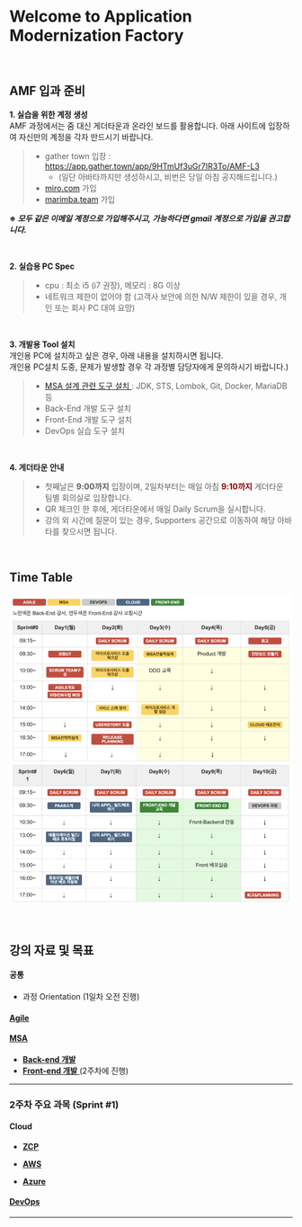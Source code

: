 # Welcome to Application Modernization Factory

<br>

## AMF 입과 준비

**1. 실습을 위한 계정 생성**   
AMF 과정에서는 줌 대신 게더타운과 온라인 보드를 활용합니다.
아래 사이트에 입장하여 자신만의 계정을 각자 만드시기 바랍니다.

> - gather town 입장 : https://app.gather.town/app/9HTmUf3uGr7IR3To/AMF-L3
>   - (일단 아바타까지만 생성하시고, 비번은 당일 아침 공지해드립니다.)
> - [miro.com](https://miro.com/) 가입
> - [marimba.team](https://www.marimba.team/) 가입   

**※ _모두 같은 이메일 계정으로 가입해주시고, 가능하다면 gmail 계정으로 가입을 권고합니다._**   

<br>


**2. 실습용 PC Spec**
>  - cpu : 최소 i5 (i7 권장), 메모리 : 8G 이상
>  - 네트워크 제한이 없어야 함 (고객사 보안에 의한 N/W 제한이 있을 경우, 개인 또는 회사 PC 대여 요망)   

<br> 
   
**3. 개발용 Tool 설치**   
개인용 PC에 설치하고 싶은 경우, 아래 내용을 설치하시면 됩니다.   
개인용 PC설치 도중, 문제가 발생할 경우 각 과정별 담당자에게 문의하시기 바랍니다.)

> - [ MSA 설계 관련 도구 설치 ](./msa/MSA_install.md/) : JDK, STS, Lombok, Git, Docker, MariaDB 등
> - Back-End 개발 도구 설치
> - Front-End 개발 도구 설치
> - DevOps 실습 도구 설치 
   
<br>

**4. 게더타운 안내**
> - 첫째날은 **9:00까지** 입장이며, 2일차부터는 매일 아침  <font color="darkred">**9:10까지**</font> 게더타운 팀별 회의실로 입장합니다.
> - QR 체크인 한 후에, 게더타운에서 매일 Daily Scrum을 실시합니다.
> - 강의 외 시간에 질문이 있는 경우, Supporters 공간으로 이동하여 해당 아바타를 찾으시면 됩니다.

<br>


## Time Table
![](./images/AMF-TimeTable-2022-v1.png)


<br>

## 강의 자료 및 목표

#### 공통
- 과정 Orientation (1일차 오전 진행)
  
#### [ Agile ](./agile/about-agile.md/) 

#### [ MSA ](./msa/about-msa.md/) 

- [**Back-end 개발**](https://www.msaschool.io/operation/introduction/related-resource/) 
- [ **Front-end 개발** ](***TBD)(2주차에 진행) 

---
### 2주차 주요 과목 (Sprint #1)

#### Cloud
- [ **ZCP** ](./cloud-zcp/about-zcp.md/) 

- [ **AWS** ](./cloud-aws/about-aws.md/) 

- [ **Azure** ](./cloud-azure/about-azure.md/) 


#### [ DevOps  ](./devops/about-devops.md/) 

***




<EOF>